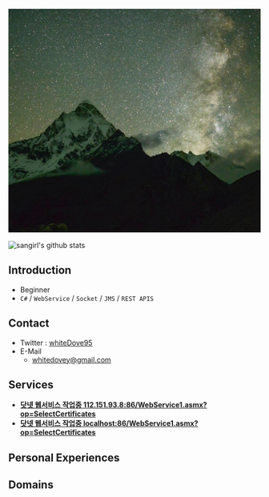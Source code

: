 ![profile](/img/san.jpg)

![sangirl's github stats](https://github-readme-stats.vercel.app/api?username=sangirl&show_icons=true)

## Introduction

- Beginner
- `C#` / `WebService` / `Socket` / `JMS` / `REST APIS`

## Contact

- Twitter : [whiteDove95](https://twitter.com/whiteDove95)
- E-Mail
    - [whitedovey@gmail.com](mailto:whitedovey@gmail.com)

## Services

- [**닷넷 웹서비스 작업중 112.151.93.8:86/WebService1.asmx?op=SelectCertificates**](http://112.151.93.8:86/WebService1.asmx?op=SelectCertificates)
- [**닷넷 웹서비스 작업중 localhost:86/WebService1.asmx?op=SelectCertificates**](http://localhost:86/WebService1.asmx?op=SelectCertificates)

## Personal Experiences

## Domains
